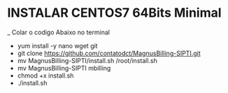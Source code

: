 # INSTALAR CENTOS7 64Bits Minimal
_ Colar o codigo Abaixo no terminal

- yum install -y nano wget git
- git clone https://github.com/contatodct/MagnusBilling-SIPTI.git
- mv MagnusBilling-SIPTI/install.sh /root/install.sh
- mv MagnusBilling-SIPTI mbilling
- chmod +x install.sh
- ./install.sh
